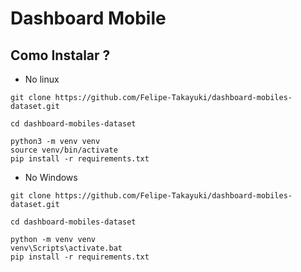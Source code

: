 # Dashboard Mobile

## Como Instalar ?

- No linux
``` 
git clone https://github.com/Felipe-Takayuki/dashboard-mobiles-dataset.git 

cd dashboard-mobiles-dataset

python3 -m venv venv 
source venv/bin/activate
pip install -r requirements.txt
```
- No Windows 
``` 
git clone https://github.com/Felipe-Takayuki/dashboard-mobiles-dataset.git 

cd dashboard-mobiles-dataset

python -m venv venv 
venv\Scripts\activate.bat 
pip install -r requirements.txt

``` 